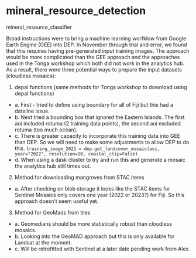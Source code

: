 # mineral_resource_detection
mineral_resource_classifier


Broad instructions were to bring a machine learning worfklow from Google Earth Engine (GEE) into DEP. In November through trial and error, we found that this requires having pre-generated input training images. The approach would be more complicated than the GEE approach and the approaches used in the Tonga workshop which both did not work in the analytics hub. As a result, there were three potential ways to prepare the input datasets (cloudless mosaics):

1. depal functions (same methods for Tonga workshop to download using depal functions) 
- a. First - tried to define using boundary for all of Fiji but this had a dateline issue.
- b. Next tried a bounding box that ignored the Eastern Islands. The first aoi included rotuma (2 training data points), the second aoi excluded rotuma (too much ocean).
- c. There is greater capacity to incorporate this training data into GEE than DEP. So we will need to make some adjustments to allow DEP to do this. 
`training_image_2022 = dep.get_landcover_mosaic(aoi, year="2022", resolution=10, coastal_clip=False)`  
- d. When using a dask cluster to try and run this and generate a mosaic the analytics hub still times out. 

2. Method for downloading mangroves from STAC items
- a. After checking on blob storage it looks like the STAC items for Sentinel Mosaics only covers one year (2022 or 2023?) for Fiji. So this approach doesn’t seem useful yet. 

3. Method for GeoMads from tiles
- a. Geomedians should be more statistically robust than cloudless mosaics. 
- b. Looking into the GeoMAD approach but this is only available for Landsat at the moment. 
- c. Will be retrofitted with Sentinel at a later date pending work from Alex. 


